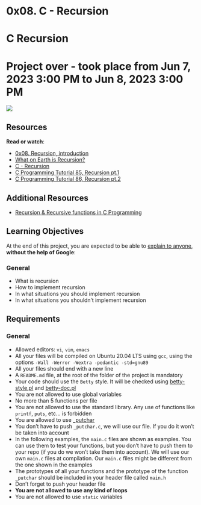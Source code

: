 # 0x08. C - Recursion
# C Recursion

 # Project over - took place from Jun 7, 2023 3:00 PM to Jun 8, 2023 3:00 PM


 <div class="panel panel-default" id="project-description">
  <div class="panel-body">
    <p><img src="https://s3.amazonaws.com/intranet-projects-files/holbertonschool-low_level_programming/219/a88.jpg"></p>

<h2>Resources</h2>

<p><strong>Read or watch</strong>:</p>

<ul>
<li><a href="/rltoken/dzZB83Hm3lO7dScjhebAxw" title="0x08. Recursion, introduction" target="_blank">0x08. Recursion, introduction</a></li>
<li><a href="/rltoken/xYjKl3024oN58Bi_621_vQ" title="What on Earth is Recursion?" target="_blank">What on Earth is Recursion?</a> </li>
<li><a href="/rltoken/u4ojc5CZpf4qiuQvmXCiOA" title="C - Recursion" target="_blank">C - Recursion</a> </li>
<li><a href="/rltoken/Wv-wffgpXelN9ZTrbmiOyA" title="C Programming Tutorial 85, Recursion pt.1" target="_blank">C Programming Tutorial 85, Recursion pt.1</a> </li>
<li><a href="/rltoken/7GVdI-KT-M1vOIzwEjSahQ" title="C Programming Tutorial 86, Recursion pt.2" target="_blank">C Programming Tutorial 86, Recursion pt.2</a> </li>
</ul>

<h2>Additional Resources</h2>

<ul>
<li><a href="/rltoken/i6WmZGnd6--dFcoFHpgZmw" title="Recursion &amp; Recursive functions in C Programming" target="_blank">Recursion &amp; Recursive functions in C Programming</a></li>
</ul>

<h2>Learning Objectives</h2>

<p>At the end of this project, you are expected to be able to <a href="/rltoken/Uip4OgfLQdGP921TAMtCHQ" title="explain to anyone" target="_blank">explain to anyone</a>, <strong>without the help of Google</strong>:</p>

<h3>General</h3>

<ul>
<li>What is recursion</li>
<li>How to implement recursion</li>
<li>In what situations you should implement recursion</li>
<li>In what situations you shouldn’t implement recursion</li>
</ul>


<h2>Requirements</h2>

<h3>General</h3>

<ul>
<li>Allowed editors: <code>vi</code>, <code>vim</code>, <code>emacs</code></li>
<li>All your files will be compiled on Ubuntu 20.04 LTS using <code>gcc</code>, using the options <code>-Wall -Werror -Wextra -pedantic -std=gnu89</code></li>
<li>All your files should end with a new line</li>
<li>A <code>README.md</code> file, at the root of the folder of the project is mandatory</li>
<li>Your code should use the <code>Betty</code> style. It will be checked using <a href="https://github.com/alx-tools/Betty/blob/master/betty-style.pl" title="betty-style.pl" target="_blank">betty-style.pl</a> and <a href="https://github.com/alx-tools/Betty/blob/master/betty-doc.pl" title="betty-doc.pl" target="_blank">betty-doc.pl</a></li>
<li>You are not allowed to use global variables</li>
<li>No more than 5 functions per file</li>
<li>You are not allowed to use the standard library. Any use of functions like <code>printf</code>, <code>puts</code>, etc… is forbidden</li>
<li>You are allowed to use <a href="https://github.com/alx-tools/_putchar.c/blob/master/_putchar.c" title="_putchar" target="_blank">_putchar</a></li>
<li>You don’t have to push <code>_putchar.c</code>, we will use our file. If you do it won’t be taken into account</li>
<li>In the following examples, the <code>main.c</code> files are shown as examples. You can use them to test your functions, but you don’t have to push them to your repo (if you do we won’t take them into account). We will use our own <code>main.c</code> files at compilation. Our <code>main.c</code> files might be different from the one shown in the examples</li>
<li>The prototypes of all your functions and the prototype of the function <code>_putchar</code> should be included in your header file called <code>main.h</code></li>
<li>Don’t forget to push your header file</li>
<li><strong>You are not allowed to use any kind of loops</strong></li>
<li>You are not allowed to use <code>static</code> variables</li>
</ul>

  </div>
</div>
